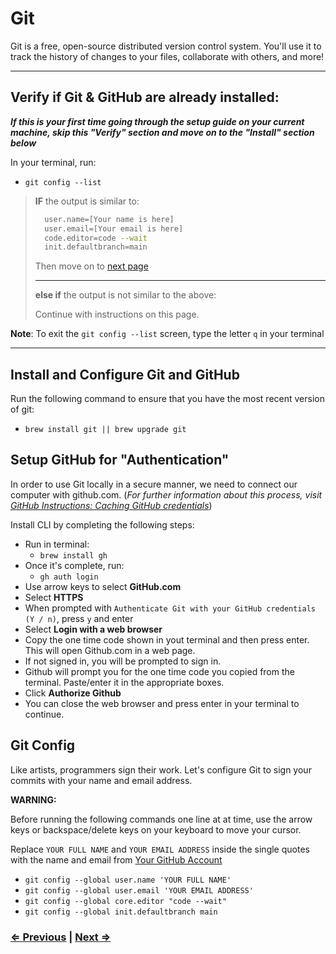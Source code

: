 # Git

Git is a free, open-source distributed version control system. You'll use it to track the history of changes to your files, collaborate with others, and more!

---

## Verify if Git & GitHub are already installed:

**_If this is your first time going through the setup guide on your current machine, skip this "Verify" section and move on to the "Install" section below_**

In your terminal, run:

- `git config --list`

> **IF** the output is similar to:
>
> ```bash
>   user.name=[Your name is here]
>   user.email=[Your email is here]
>   code.editor=code --wait
>   init.defaultbranch=main
> ```
>
> Then move on to [next page](./4-tree.md)
>
> ---
> **else if** the output is not similar to the above:
>
> Continue with instructions on this page.

**Note**: To exit the `git config --list` screen, type the letter `q` in your terminal

---

## Install and Configure Git and GitHub

Run the following command to ensure that you have the most recent version of git:

- `brew install git || brew upgrade git`

## Setup GitHub for "Authentication"

In order to use Git locally in a secure manner, we need to connect our computer with github.com. (_For further information about this process, visit [GitHub Instructions: Caching GitHub credentials](https://docs.github.com/en/get-started/getting-started-with-git/caching-your-github-credentials-in-git)_)

Install CLI by completing the following steps:

- Run in terminal:
  - `brew install gh`
- Once it's complete, run:
  - `gh auth login`
- Use arrow keys to select **GitHub.com**
- Select **HTTPS**
- When prompted with `Authenticate Git with your GitHub credentials (Y / n)`,   press `y` and enter
- Select **Login with a web browser**
- Copy the one time code shown in yout terminal and then press enter.  This will open Github.com in a web page.
- If not signed in, you will be prompted to sign in.
- Github will prompt you for the one time code you copied from the terminal.  Paste/enter it in the appropriate boxes.
- Click **Authorize Github**
- You can close the web browser and press enter in your terminal to continue.

## Git Config

Like artists, programmers sign their work. Let's configure Git to sign your commits with your name and email address.

**WARNING:**

Before running the following commands one line at at time, use the arrow keys or backspace/delete keys on your keyboard to move your cursor.

Replace `YOUR FULL NAME` and `YOUR EMAIL ADDRESS` inside the single quotes with the name and email from [Your GitHub Account](https://github.com/settings/profile)

- `git config --global user.name 'YOUR FULL NAME'`
- `git config --global user.email 'YOUR EMAIL ADDRESS'`
- `git config --global core.editor "code --wait"`
- `git config --global init.defaultbranch main`

### [⇐ Previous](./2-homebrew.md) | [Next ⇒](./4-tree.md)
